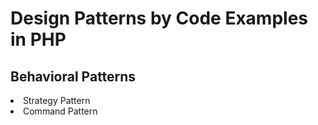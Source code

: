 # Design Patterns by Code Examples in PHP
## Behavioral Patterns
<li>Strategy Pattern
<li>Command Pattern

